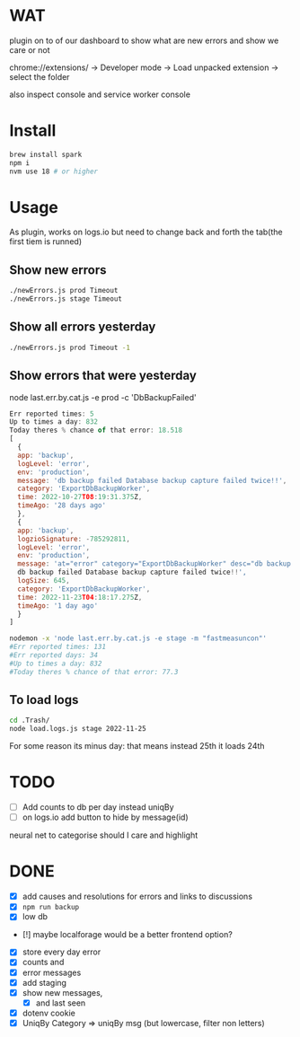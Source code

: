 # WAT
plugin on to of our dashboard to show what are new errors
and show we care or not

chrome://extensions/ -> Developer mode -> Load unpacked extension -> select the folder

also inspect console
and service worker console
# Install
```bash
brew install spark
npm i 
nvm use 18 # or higher
```  

# Usage
As plugin, works on logs.io
but need to change back and forth the tab(the first tiem is runned)

## Show new errors
```bash
./newErrors.js prod Timeout
./newErrors.js stage Timeout
```

## Show all errors yesterday
```bash
./newErrors.js prod Timeout -1
```

## Show errors that were yesterday
node last.err.by.cat.js -e prod -c 'DbBackupFailed'
```js
Err reported times: 5
Up to times a day: 832
Today theres % chance of that error: 18.518
[
  {
  app: 'backup',
  logLevel: 'error',
  env: 'production',
  message: 'db backup failed Database backup capture failed twice!!',
  category: 'ExportDbBackupWorker',
  time: 2022-10-27T08:19:31.375Z,
  timeAgo: '28 days ago'
  },
  {
  app: 'backup',
  logzioSignature: -785292811,
  logLevel: 'error',
  env: 'production',
  message: 'at="error" category="ExportDbBackupWorker" desc="db backup failed Database backup capture failed twice!!"
  db backup failed Database backup capture failed twice!!',
  logSize: 645,
  category: 'ExportDbBackupWorker',
  time: 2022-11-23T04:18:17.275Z,
  timeAgo: '1 day ago'
  }
]
```

```sh
nodemon -x 'node last.err.by.cat.js -e stage -m "fastmeasuncon"'
#Err reported times: 131
#Err reported days: 34
#Up to times a day: 832
#Today theres % chance of that error: 77.3
```

## To load logs
```bash
cd .Trash/
node load.logs.js stage 2022-11-25
```
For some reason its minus day: that means instead 25th it loads 24th


# TODO
- [ ] Add counts to db per day instead uniqBy
- [ ] on logs.io add button to hide by message(id)

neural net to categorise should I care and highlight

# DONE
- [X] add causes and resolutions for errors and links to discussions
- [X] `npm run backup`
- [X] low db
- [!] maybe localforage would be a better frontend option?
- [X] store every day error
- [X] counts and
- [X] error messages
- [X] add staging
- [X] show new messages,
    - [X] and last seen
- [X] dotenv
  cookie
- [X] UniqBy Category => uniqBy msg (but lowercase, filter non letters)
